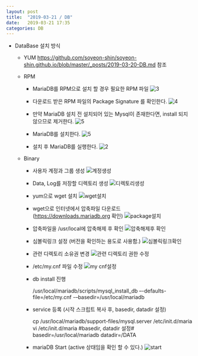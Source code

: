 ```yaml
---
layout: post
title:  "2019-03-21 / DB"
date:   2019-03-21 17:35
categories: DB
---
```

- 	DataBase 설치 방식

	- YUM
		https://github.com/soyeon-shin/soyeon-shin.github.io/blob/master/_posts/2019-03-20-DB.md  참조
     
	- RPM
		- MariaDB를 RPM으로 설치 할 경우 필요한 RPM 파일
![3](https://user-images.githubusercontent.com/48667798/54741536-27081f00-4c02-11e9-8a30-0fd19706a490.JPG)

		- 다운로드 받은 RPM 파일의 Package Signature 를 확인한다.
![4](https://user-images.githubusercontent.com/48667798/54741537-27a0b580-4c02-11e9-9c6e-5feb87ab7056.JPG)
		- 만약 MariaDB 설치 전 설치되어 있는 Mysql이 존재한다면, install 되지 않으므로 제거한다.
![5](https://user-images.githubusercontent.com/48667798/54741538-27a0b580-4c02-11e9-8ed3-d0a391c16e95.JPG)
		- MariaDB를 설치한다.
![5](https://user-images.githubusercontent.com/48667798/54741538-27a0b580-4c02-11e9-8ed3-d0a391c16e95.JPG)

		- 설치 후 MariaDB를 실행한다.
![2](https://user-images.githubusercontent.com/48667798/54741535-27081f00-4c02-11e9-990f-b6a077ef235a.JPG)

	- Binary
		- 사용자 계정과 그룹 생성
![계정생성](https://user-images.githubusercontent.com/48667798/54962859-d7cb4100-4fa9-11e9-8e0e-f0cee7a4f678.JPG)
		
		- Data, Log를 저장할 디렉토리 생성
![디렉토리생성](https://user-images.githubusercontent.com/48667798/54962891-f7fb0000-4fa9-11e9-88c5-b097e2c2c314.JPG)
		
		- yum으로 wget 설치
![wget설치](https://user-images.githubusercontent.com/48667798/54962926-1a8d1900-4faa-11e9-8c2a-825c8e3a3167.JPG)
		
		- wget으로 인터넷에서 압축파일 다운로드 (https://downloads.mariadb.org 확인)
![package설치](https://user-images.githubusercontent.com/48667798/54962928-1b25af80-4faa-11e9-821c-ef9a886453e3.JPG)

		- 압축파일을 /usr/local에 압축해제 후 확인
![압축해제후 확인](https://user-images.githubusercontent.com/48667798/54963032-88394500-4faa-11e9-87d5-22e4a8f5cd9f.JPG)		
		
		- 심볼릭링크 설정 (버전을 확인하는 용도로 사용함.)
![심볼릭링크확인](https://user-images.githubusercontent.com/48667798/54963033-88394500-4faa-11e9-8173-bc63316bda23.JPG)
		
		- 관련 디렉토리 소유권 변경
![관련 디렉토리 권한 수정](https://user-images.githubusercontent.com/48667798/54963064-b28b0280-4faa-11e9-9172-245fb0133403.JPG)

		- /etc/my.cnf 파일 수정
![my cnf설정](https://user-images.githubusercontent.com/48667798/54964359-80c86a80-4faf-11e9-85c8-038005369379.JPG)	

		- db install 진행
		
			/usr/local/mariadb/scripts/mysql_install_db –-defaults-file=/etc/my.cnf -–basedir=/usr/local/mariadb 
			
		- service 등록 (시작 스크립트 복사 후, basedir, datadir 설정)

			cp /usr/local/mariadb/support-files/mysql.server /etc/init.d/maria
			vi /etc/init.d/maria
			#basedir, datadir 설정#
			basedir=/usr/local/mariadb
			datadir=/DATA
		
		- mariaDB Start (active 상태임을 확인  할 수 있다.)
![start](https://user-images.githubusercontent.com/48667798/54972811-900be000-4fd0-11e9-847b-a6e138c041f8.JPG)		

		
		